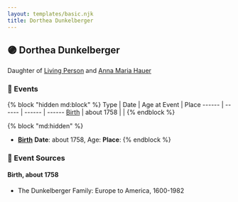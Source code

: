 ```yaml
---
layout: templates/basic.njk
title: Dorthea Dunkelberger
---
```

## 🟣 Dorthea Dunkelberger

Daughter of [Living Person](/people/1/13545057) and [Anna Maria Hauer](/people/2/22963774)

### 📆 Events

{% block "hidden md:block" %}
Type | Date | Age at Event | Place
------ | ------ | ------ | ------
[Birth](#event-event-2) | about 1758 |  |
{% endblock %}

{% block "md:hidden" %}
- **[Birth](#event-event-2)**
**Date**: about 1758, Age:
**Place**:
{% endblock %}

### 📰 Event Sources

#### <a id="event-event-2"></a> Birth, about 1758
* The Dunkelberger Family: Europe to America, 1600-1982